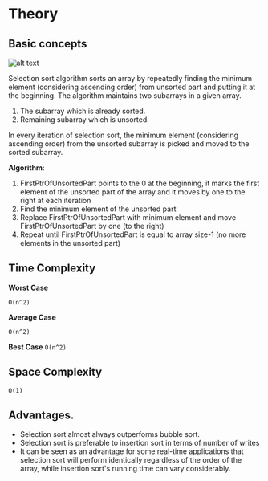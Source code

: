#  Theory

## Basic concepts

![alt text](https://he-s3.s3.amazonaws.com/media/uploads/2888f5b.png "Selection sort")

Selection sort algorithm sorts an array by repeatedly finding the minimum element (considering ascending order) from unsorted part and putting it at the beginning. The algorithm maintains two subarrays in a given array.

1) The subarray which is already sorted.
2) Remaining subarray which is unsorted.

In every iteration of selection sort, the minimum element (considering ascending order) from the unsorted subarray is picked and moved to the sorted subarray.

**Algorithm**:

1) FirstPtrOfUnsortedPart points to the 0 at the beginning, it marks the first element of the unsorted part of the array and it moves by one to the right at each iteration
2) Find the minimum element of the unsorted part 
3) Replace FirstPtrOfUnsortedPart with minimum element and move FirstPtrOfUnsortedPart by one (to the right)
4) Repeat until FirstPtrOfUnsortedPart is equal to array size-1 (no more elements in the unsorted part)

## Time Complexity

**Worst Case**

`O(n^2)`

**Average Case**

`O(n^2)`

**Best Case**
`O(n^2)`


## Space Complexity

`O(1)`

##  Advantages.

- Selection sort almost always outperforms bubble sort.
- Selection sort is preferable to insertion sort in terms of number of writes
- It can be seen as an advantage for some real-time applications that selection sort will perform identically regardless of the order of the array, while insertion sort's running time can vary considerably.





